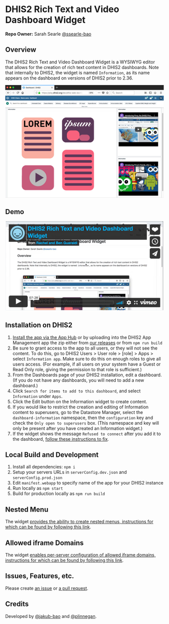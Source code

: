 # DHIS2 Rich Text and Video Dashboard Widget

[comment]: [![Tests](https://github.com/pepfar-datim/dashboard-information-widget/actions/workflows/test.yml/badge.svg)](https://github.com/pepfar-datim/dashboard-information-widget/actions)

**Repo Owner:** Sarah Searle [@ssearle-bao](https://github.com/ssearle-bao)

## Overview

The DHIS2 Rich Text and Video Dashboard Widget is a WYSIWYG editor that allows for the creation of rich text content in DHIS2 dashboards. Note that internally to DHIS2, the widget is named `Information`, as its name appears on the dashboard on versions of DHIS2 prior to 2.36.

<img width="900" alt="DHIS2 Rich Text and Video Dashboard Widget example" src="https://github.com/pepfar-datim/dashboard-information-widget/blob/main/docs/images/DHIS2RichTextAndVideoDashboardWidgetExample.jpg">

## Demo

[![Demo video for DHIS2 Rich Text and Video Dashboard Widget](https://github.com/pepfar-datim/dashboard-information-widget/blob/main/docs/images/DHIS2RichTextAndVideoDashboardWidgetDemo.jpg)](https://vimeo.com/567442556)

## Installation on DHIS2

1. [Install the app via the App Hub](https://apps.dhis2.org/app/96d39ad5-bd25-45b1-ae8c-165f4a1854a9) or by uploading into the DHIS2 App Management app the zip either from [our releases](https://github.com/pepfar-datim/dashboard-information-widget/releases) or from `npm run build`
2. Be sure to grant access to the app to all users, or they will not see the content. To do this, go to DHIS2 Users > User role > [role] > Apps > select `Information app`. Make sure to do this on enough roles to give all users access. (For example, if all users on your system have a Guest or Read Only role, giving the permission to that role is sufficient.)
3. From the Dashboards page of your DHIS2 installation, edit a dashboard. (If you do not have any dashboards, you will need to add a new dashboard.)
4. Click `Search for items to add to this dashboard`, and select `Information` under `Apps`.
5. Click the Edit button on the Information widget to create content.
6. If you would like to restrict the creation and editing of Information content to superusers, go to the Datastore Manager, select the `dashboard-information` namespace, then the `configuration` key and check the `Only open to superusers` box. (This namespace and key will only be present after you have created an  Information widget.)
7. If the widget shows the message `Refused to connect` after you add it to the dashboard, [follow these instructions to fix](https://github.com/pepfar-datim/dashboard-information-widget/blob/main/docs/RefusedToConnect.md).

## Local Build and Development

1. Install all dependencies: `npm i`
2. Setup your servers URLs in `serverConfig.dev.json` and `serverConfig.prod.json`
3. Edit `manifest.webapp` to specify name of the app for your DHIS2 instance
4. Run locally as `npm start`
5. Build for production locally as `npm run build`

## Nested Menu

The widget [provides the ability to create nested menus, instructions for which can be found by following this link](https://github.com/pepfar-datim/dashboard-information-widget/blob/main/docs/NestedMenu.md).

## Allowed iframe Domains

The widget [enables per-server configuration of allowed iframe domains, instructions for which can be found by following this link](https://github.com/pepfar-datim/dashboard-information-widget/blob/main/docs/AllowedIframeDomains.md).

## Issues, Features, etc.

Please create [an issue](https://github.com/pepfar-datim/dashboard-information-widget/issues) or [a pull request](https://github.com/pepfar-datim/dashboard-information-widget/pulls).

## Credits

Developed by [@jakub-bao](https://github.com/jakub-bao) and [@plinnegan](https://github.com/plinnegan).
